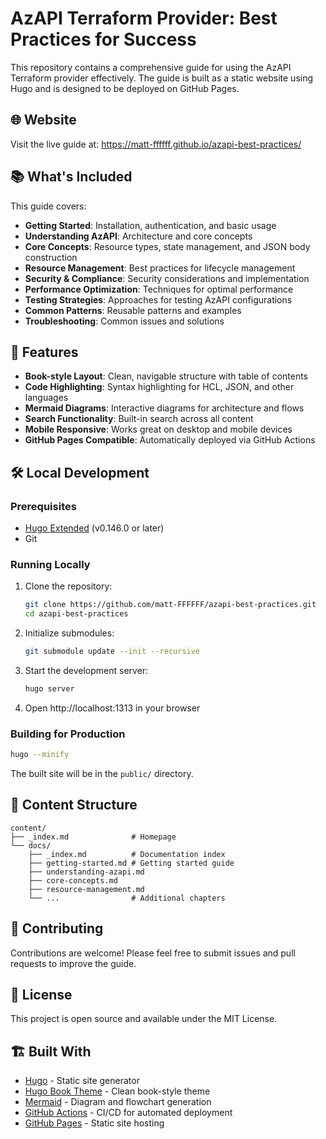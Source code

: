 # AzAPI Terraform Provider: Best Practices for Success

This repository contains a comprehensive guide for using the AzAPI Terraform provider effectively. The guide is built as a static website using Hugo and is designed to be deployed on GitHub Pages.

## 🌐 Website

Visit the live guide at: https://matt-ffffff.github.io/azapi-best-practices/

## 📚 What's Included

This guide covers:

- **Getting Started**: Installation, authentication, and basic usage
- **Understanding AzAPI**: Architecture and core concepts  
- **Core Concepts**: Resource types, state management, and JSON body construction
- **Resource Management**: Best practices for lifecycle management
- **Security & Compliance**: Security considerations and implementation
- **Performance Optimization**: Techniques for optimal performance
- **Testing Strategies**: Approaches for testing AzAPI configurations
- **Common Patterns**: Reusable patterns and examples
- **Troubleshooting**: Common issues and solutions

## 🚀 Features

- **Book-style Layout**: Clean, navigable structure with table of contents
- **Code Highlighting**: Syntax highlighting for HCL, JSON, and other languages
- **Mermaid Diagrams**: Interactive diagrams for architecture and flows
- **Search Functionality**: Built-in search across all content
- **Mobile Responsive**: Works great on desktop and mobile devices
- **GitHub Pages Compatible**: Automatically deployed via GitHub Actions

## 🛠️ Local Development

### Prerequisites

- [Hugo Extended](https://gohugo.io/installation/) (v0.146.0 or later)
- Git

### Running Locally

1. Clone the repository:
   ```bash
   git clone https://github.com/matt-FFFFFF/azapi-best-practices.git
   cd azapi-best-practices
   ```

2. Initialize submodules:
   ```bash
   git submodule update --init --recursive
   ```

3. Start the development server:
   ```bash
   hugo server
   ```

4. Open http://localhost:1313 in your browser

### Building for Production

```bash
hugo --minify
```

The built site will be in the `public/` directory.

## 📖 Content Structure

```
content/
├── _index.md              # Homepage
└── docs/
    ├── _index.md          # Documentation index
    ├── getting-started.md # Getting started guide
    ├── understanding-azapi.md
    ├── core-concepts.md
    ├── resource-management.md
    └── ...                # Additional chapters
```

## 🤝 Contributing

Contributions are welcome! Please feel free to submit issues and pull requests to improve the guide.

## 📄 License

This project is open source and available under the MIT License.

## 🏗️ Built With

- [Hugo](https://gohugo.io/) - Static site generator
- [Hugo Book Theme](https://github.com/alex-shpak/hugo-book) - Clean book-style theme
- [Mermaid](https://mermaid-js.github.io/) - Diagram and flowchart generation
- [GitHub Actions](https://github.com/features/actions) - CI/CD for automated deployment
- [GitHub Pages](https://pages.github.com/) - Static site hosting